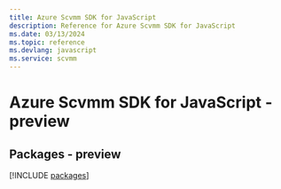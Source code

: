 ```yaml
---
title: Azure Scvmm SDK for JavaScript
description: Reference for Azure Scvmm SDK for JavaScript
ms.date: 03/13/2024
ms.topic: reference
ms.devlang: javascript
ms.service: scvmm
---
```

# Azure Scvmm SDK for JavaScript - preview
## Packages - preview
[!INCLUDE [packages](scvmm-index.md)]